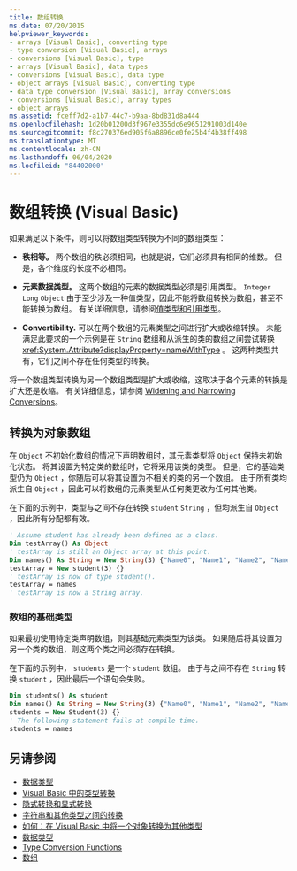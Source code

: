 ```yaml
---
title: 数组转换
ms.date: 07/20/2015
helpviewer_keywords:
- arrays [Visual Basic], converting type
- type conversion [Visual Basic], arrays
- conversions [Visual Basic], type
- arrays [Visual Basic], data types
- conversions [Visual Basic], data type
- object arrays [Visual Basic], converting type
- data type conversion [Visual Basic], array conversions
- conversions [Visual Basic], array types
- object arrays
ms.assetid: fceff7d2-a1b7-44c7-b9aa-8bd831d8a444
ms.openlocfilehash: 1d20b01200d3f967e3355dc6e9651291003d140e
ms.sourcegitcommit: f8c270376ed905f6a8896ce0fe25b4f4b38ff498
ms.translationtype: MT
ms.contentlocale: zh-CN
ms.lasthandoff: 06/04/2020
ms.locfileid: "84402000"
---
```

# <a name="array-conversions-visual-basic"></a>数组转换 (Visual Basic)
如果满足以下条件，则可以将数组类型转换为不同的数组类型：  
  
- **秩相等。** 两个数组的秩必须相同，也就是说，它们必须具有相同的维数。 但是，各个维度的长度不必相同。  
  
- **元素数据类型。** 这两个数组的元素的数据类型必须是引用类型。 `Integer` `Long` `Object` 由于至少涉及一种值类型，因此不能将数组转换为数组，甚至不能转换为数组。 有关详细信息，请参阅[值类型和引用类型](value-types-and-reference-types.md)。  
  
- **Convertibility.** 可以在两个数组的元素类型之间进行扩大或收缩转换。 未能满足此要求的一个示例是在 `String` 数组和从派生的类的数组之间尝试转换 <xref:System.Attribute?displayProperty=nameWithType> 。 这两种类型共有，它们之间不存在任何类型的转换。  
  
 将一个数组类型转换为另一个数组类型是扩大或收缩，这取决于各个元素的转换是扩大还是收缩。 有关详细信息，请参阅 [Widening and Narrowing Conversions](widening-and-narrowing-conversions.md)。  
  
## <a name="conversion-to-an-object-array"></a>转换为对象数组  
 在 `Object` 不初始化数组的情况下声明数组时，其元素类型将 `Object` 保持未初始化状态。 将其设置为特定类的数组时，它将采用该类的类型。 但是，它的基础类型仍为 `Object` ，你随后可以将其设置为不相关的类的另一个数组。 由于所有类均派生自 `Object` ，因此可以将数组的元素类型从任何类更改为任何其他类。  
  
 在下面的示例中，类型与之间不存在转换 `student` `String` ，但均派生自 `Object` ，因此所有分配都有效。  
  
```vb  
' Assume student has already been defined as a class.  
Dim testArray() As Object  
' testArray is still an Object array at this point.  
Dim names() As String = New String(3) {"Name0", "Name1", "Name2", "Name3"}  
testArray = New student(3) {}  
' testArray is now of type student().  
testArray = names  
' testArray is now a String array.  
```  
  
### <a name="underlying-type-of-an-array"></a>数组的基础类型  
 如果最初使用特定类声明数组，则其基础元素类型为该类。 如果随后将其设置为另一个类的数组，则这两个类之间必须存在转换。  
  
 在下面的示例中， `students` 是一个 `student` 数组。 由于与之间不存在 `String` 转换 `student` ，因此最后一个语句会失败。  
  
```vb  
Dim students() As student  
Dim names() As String = New String(3) {"Name0", "Name1", "Name2", "Name3"}  
students = New Student(3) {}  
' The following statement fails at compile time.  
students = names  
```  
  
## <a name="see-also"></a>另请参阅

- [数据类型](index.md)
- [Visual Basic 中的类型转换](type-conversions.md)
- [隐式转换和显式转换](implicit-and-explicit-conversions.md)
- [字符串和其他类型之间的转换](conversions-between-strings-and-other-types.md)
- [如何：在 Visual Basic 中将一个对象转换为其他类型](how-to-convert-an-object-to-another-type.md)
- [数据类型](../../../language-reference/data-types/index.md)
- [Type Conversion Functions](../../../language-reference/functions/type-conversion-functions.md)
- [数组](../arrays/index.md)
